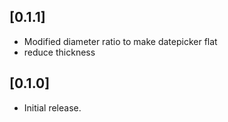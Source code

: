 ## [0.1.1]

* Modified diameter ratio to make datepicker flat
* reduce thickness

## [0.1.0]

* Initial release.
